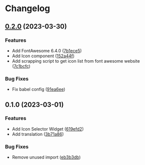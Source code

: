 # Changelog

## [0.2.0](https://github.com/affinitic/volto-icon-selector-widget/compare/0.1.0...0.2.0) (2023-03-30)


### Features

* Add FontAwesome 6.4.0 ([7b1ece5](https://github.com/affinitic/volto-icon-selector-widget/commit/7b1ece500ce49b727a06ad13a74dec16f475c8a5))
* Add Icon component ([152a44f](https://github.com/affinitic/volto-icon-selector-widget/commit/152a44f0e6a396f249d68904b80eb0b62c300d08))
* Add scrapping script to get icon list from font awesome website ([7c1bcfc](https://github.com/affinitic/volto-icon-selector-widget/commit/7c1bcfcf3f17a7e1cff35061939a69e346e180c1))


### Bug Fixes

* Fix babel config ([91ea6ee](https://github.com/affinitic/volto-icon-selector-widget/commit/91ea6ee0577bbdfa7f117a5957c08692db3e47cd))

## 0.1.0 (2023-03-01)


### Features

* Add Icon Selector Widget ([619efd2](https://github.com/affinitic/volto-icon-selector-widget/commit/619efd257daf9b1a5f30d993a37a4f7a67a443b8))
* Add translation ([3b71a86](https://github.com/affinitic/volto-icon-selector-widget/commit/3b71a860582ff40e8ada5bce8a1816cf45cbeb04))


### Bug Fixes

* Remove unused import ([eb3b3db](https://github.com/affinitic/volto-icon-selector-widget/commit/eb3b3dbe234b09af0432a47958d13730cb7d014e))